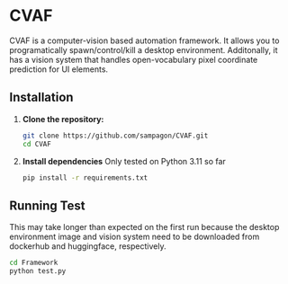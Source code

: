# CVAF

CVAF is a computer-vision based automation framework. It allows you to programatically spawn/control/kill a desktop environment. Additonally, it has a vision system that handles open-vocabulary pixel coordinate prediction for UI elements.

## Installation

1. **Clone the repository:**

   ```bash
   git clone https://github.com/sampagon/CVAF.git
   cd CVAF
   ```

2. **Install dependencies**
    Only tested on Python 3.11 so far
    ```bash
    pip install -r requirements.txt
    ```

## Running Test
   This may take longer than expected on the first run because the desktop environment image and vision system need to be downloaded from dockerhub and huggingface, respectively.
   ```bash
   cd Framework
   python test.py
   ```
